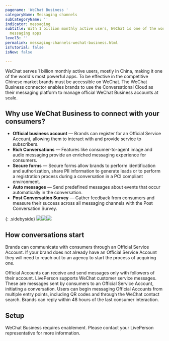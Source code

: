 ```yaml
---
pagename: 'WeChat Business '
categoryName: Messaging channels
subCategoryName: ''
indicator: messaging
subtitle: With 1 billion monthly active users, WeChat is one of the world’s most popular
  messaging apps
level3: ''
permalink: messaging-channels-wechat-business.html
isTutorial: false
isNew: false

---
```

WeChat serves 1 billion monthly active users, mostly in China, making it one of the world's most powerful apps. To be effective in the competitive Chinese market brands must be accessible on WeChat. The WeChat Business connector enables brands to use the Conversational Cloud as their messaging platform to manage official WeChat Business accounts at scale.

## Why use WeChat Business to connect with your consumers?

* **Official business account** — Brands can register for an Official Service Account, allowing them to interact with and provide service to subscribers.
* **Rich Conversations** — Features like consumer-to-agent image and audio messaging provide an enriched messaging experience for consumers.
* **Secure forms** — Secure forms allow brands to perform identification and authorization, share PII information to generate leads or to perform a registration process during a conversation in a PCI compliant environment.
* **Auto messages** — Send predefined messages about events that occur automatically in the conversation.
* **Post Conversation Survey** — Gather feedback from consumers and measure their success across all messaging channels with the Post Conversation Survey.


{: .sidebyside}
![](//ce-sr.s3.eu-west-1.amazonaws.com/knowledge/img/wechat-1.jpg)![](//ce-sr.s3.eu-west-1.amazonaws.com/knowledge/img/wechat-2.jpg)![](//ce-sr.s3.eu-west-1.amazonaws.com/knowledge/img/wechat-3.jpg)

## How conversations start

Brands can communicate with consumers through an Official Service Account. If your brand does not already have an Official Service Account they will need to reach out to an agency to start the process of acquiring one.

Official Accounts can receive and send messages only with followers of their account. LivePerson supports WeChat customer service messages. These are messages sent by consumers to an Official Service Account, initiating a conversation. Users can begin messaging Official Accounts from multiple entry points, including QR codes and through the WeChat contact search. Brands can reply within 48 hours of the last consumer interaction.

## Setup

WeChat Business requires enablement. Please contact your LivePerson representative for more information.
